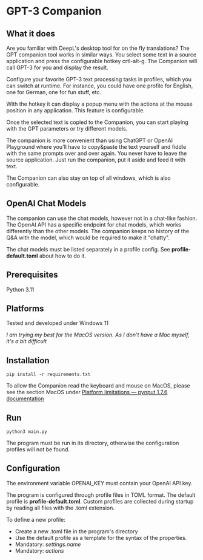 # GPT-3 Companion

## What it does

Are you familiar with DeepL's desktop tool for on the fly translations?
The GPT companion tool works in similar ways. You select some text in a source
application and press the configurable hotkey crtl-alt-g. The Companion will
call GPT-3 for you and display the result.

Configure your favorite GPT-3 text processing tasks in profiles, which you can
switch at runtime. For instance, you could have one profile for English,
one for German, one for fun stuff, etc.

With the hotkey it can display a popup menu with the actions at the
mouse position in any application. This feature is configurable.

Once the selected text is copied to the Companion, you can start playing with the GPT parameters
or try different models.

The companion is more convenient than using ChatGPT or OpenAI Playground
where you'll have to copy&paste the text yourself and fiddle with the
same prompts over and over again. You never have to leave the source application.
Just run the companion, put it aside and feed it with text.

The Companion can also stay on top of all windows, which is also configurable.

## OpenAI Chat Models

The companion can use the chat models, however not in a chat-like fashion. The OpenAI API
has a specific endpoint for chat models, which works differently than the other models.
The companion keeps no history of the Q&A with the model, which would be required to make it "chatty".

The chat models must be listed separately in a profile config. See __profile-default.toml__ about how to do it.

## Prerequisites

Python 3.11

## Platforms

Tested and developed under Windows 11

*I am trying my best for the MacOS version. As I don't have a Mac myself, it's a bit difficult*

## Installation

`pip install -r requirements.txt`

To allow the Companion read the keyboard and mouse on MacOS, please see the section MacOS under [Platform limitations — pynput 1.7.6 documentation](https://pynput.readthedocs.io/en/latest/limitations.html)

## Run

`python3 main.py`

The program must be run in its directory, otherwise the configuration profiles will not be found.

## Configuration

The environment variable OPENAI_KEY must contain your OpenAI API key.

The program is configured through profile files in TOML format. The default profile is **profile-default.toml**.
Custom profiles are collected during startup by reading all files with the .toml extension.

To define a new profile:

* Create a new .toml file in the program's directory
* Use the default profile as a template for the syntax of the properties.
* Mandatory: *settings.name*
* Mandatory: *actions*
